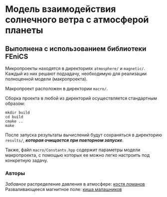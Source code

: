 # Модель взаимодействия солнечного ветра с атмосферой планеты
## Выполнена с использованием библиотеки **FEniCS**

Микропроекты находятся в директориях `atmosphere/` и `magnetic/`. Каждый из них решают подзадачу, необходимую для реализации полноценной модели (макропроекта).

Макропроект расположен в директории `macro/`.

Сборка проекта в любой из директорий осуществляется стандартным образом:
```
mkdir build
cd build
cmake ..
make
```

После запуска результаты вычислений будут сохраняться в директорию `results/`, ***которая очищается при повторном запуске***.

Также, файл `macro/Constants.hpp` содержит параметры модели макропроекта, с помощью которых ее можно легко настроить под конкретную задачу.

### Авторы
*Забавное* распределение давления в атмосфере: [костя ломанов](t.me/gazasd) <br> Разваливающееся магнитное поле: [киша малашников](t.me/laythe)